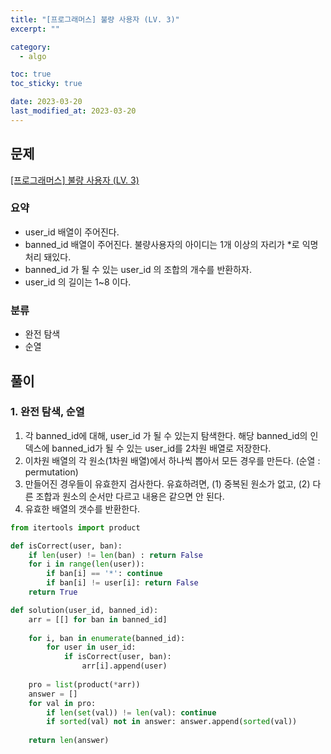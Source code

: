 ```yaml
---
title: "[프로그래머스] 불량 사용자 (LV. 3)"
excerpt: ""

category:
  - algo

toc: true
toc_sticky: true

date: 2023-03-20
last_modified_at: 2023-03-20
---
```


## 문제

[[프로그래머스] 불량 사용자 (LV. 3) ](https://school.programmers.co.kr/learn/courses/30/lessons/64064)

### 요약

- user_id 배열이 주어진다. 
- banned_id 배열이 주어진다. 불량사용자의 아이디는 1개 이상의 자리가 \*로 익명 처리 돼있다.
- banned_id 가 될 수 있는 user_id 의 조합의 개수를 반환하자.
- user_id 의 길이는 1~8 이다.

### 분류

- 완전 탐색
- 순열

## 풀이

### 1. 완전 탐색, 순열

1. 각 banned_id에 대해, user_id 가 될 수 있는지 탐색한다. 해당 banned_id의 인덱스에 banned_id가 될 수 있는 user_id를 2차원 배열로 저장한다. 
2. 이차원 배열의 각 원소(1차원 배열)에서 하나씩 뽑아서 모든 경우를 만든다. (순열 : permutation)
3. 만들어진 경우들이 유효한지 검사한다. 유효하려면, (1) 중복된 원소가 없고, (2) 다른 조합과 원소의 순서만 다르고 내용은 같으면 안 된다.
4. 유효한 배열의 갯수를 반환한다.

```python
from itertools import product

def isCorrect(user, ban):
    if len(user) != len(ban) : return False
    for i in range(len(user)):
        if ban[i] == '*': continue
        if ban[i] != user[i]: return False
    return True

def solution(user_id, banned_id):
    arr = [[] for ban in banned_id]
    
    for i, ban in enumerate(banned_id):
        for user in user_id:
            if isCorrect(user, ban):
                arr[i].append(user)
    
    pro = list(product(*arr))
    answer = []
    for val in pro:
        if len(set(val)) != len(val): continue
        if sorted(val) not in answer: answer.append(sorted(val))
        
    return len(answer)
```
